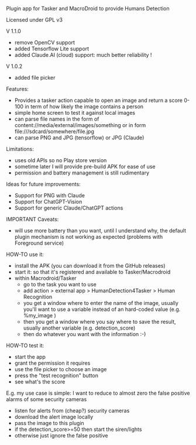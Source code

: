 Plugin app for Tasker and MacroDroid to provide Humans Detection

Licensed under GPL v3

V 1.1.0 
* remove OpenCV support
* added Tensorflow Lite support
* added Claude.AI (cloud) support: much better reliability !

V 1.0.2
* added file picker 

Features:
* Provides a tasker action capable to open an image and return a score 0-100 in term of how likely the image contains a person
* simple home screen to test it against local images
* can parse file names in the form of content://media/external/images/something or in form file:///sdcard/somewhere/file.jpg
* can parse PNG and JPG (tensorflow) or JPG (Claude)

Limitations:
* uses old APIs so no Play store version
* sometime later I will provide pre-build APK for ease of use
* permission and battery management is still rudimentary

Ideas for future improvements:
* Support for PNG with Claude 
* Support for ChatGPT-Vision
* Support for generic Claude/ChatGPT actions

IMPORTANT Caveats:
* will use more battery than you want, until I understand why, the default plugin mechanism is not working as expected (problems with Foreground service)

HOW-TO use it:
* install the APK (you can download it from the GitHub releases) 
* start it: so that it's registered and available to Tasker/Macrodroid
* within Macrodroid/Tasker
    * go to the task you want to use
    * add action > external app > HumanDetection4Tasker > Human Recognition
    * you get a window where to enter the name of the image, usually you'll want to use a variable instead of an hard-coded value (e.g. %my_image )
    * then you get a window where you say where to save the result, usually another variable (e.g. detection_score)
    * then do whatever you want with the information :-)

HOW-TO test it:
* start the app
* grant the permission it requires
* use the file picker to choose an image
* press the "test recognition" button
* see what's the score

E.g. my use case is simple: I want to reduce to almost zero the false positive alarms of some security cameras 
* listen for alerts from (cheap?) security cameras
* download the alert image locally
* pass the image to this plugin
* if the detection_score>=50 then start the siren/lights
* otherwise just ignore the false positive